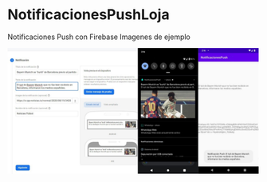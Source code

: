 # NotificacionesPushLoja
Notificaciones Push con Firebase Imagenes de ejemplo

![](notificacionespush.jpg)
